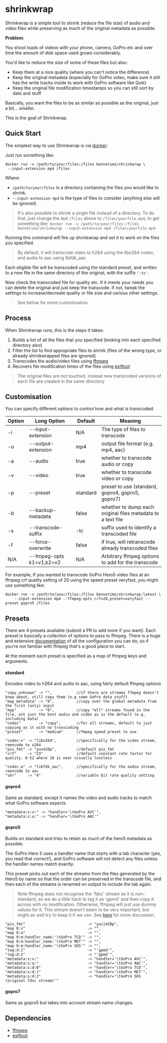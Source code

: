 # shrinkwrap

Shrinkwrap is a simple tool to shrink (reduce the file size) of audio and video files 
while preserving as much of the original metadata as possible.

**Problem**:

You shoot loads of videos with your phone, camera, GoPro etc and over time the amount
of disk space used grows considerably.

You'd like to reduce the size of some of these files but also:

 * Keep them at a nice quality (where you can't notice the difference)
 * Keep the original metadata (especially for GoPro video, make
 sure it still has the write tracks inside to work with GoPro software like Quik)
 * Keep the original file modification timestamps so you can still sort by date and stuff
 
Basically, you want the files to be as similar as possible as the original, just a bit...
smaller.

This is the goal of Shrinkwrap.

## Quick Start

The simplest way to use Shrinkwrap is via [docker](https://www.docker.com/get-started):

Just run something like:

```
docker run -v /path/to/your/files:/files bennetimo/shrinkwrap \
 --input-extension mp4 /files

```

Where:
 
 * `/path/to/your/files` is a directory containing the files you would like to shrink.
 * `--input-extension mp4` is the type of files to consider (anything else will be ignored)
 
> It's also possible to shrink a single file instead of a directory. To do that, just change the last `/files`
above to `/files/yourfile.mp4`, to get something like:
 `docker run -v /path/to/your/files:/files bennetimo/shrinkwrap --input-extension mp4 /files/yourfile.mp4`
 
Running this command will fire up shrinkwrap and set it to work on the files you specified. 

> By default, it will transcode video to h264 using the libx264 codec, and audio to 
aac using libfdk_aac

Each eligible file will be transcoded using the standard preset, and written to a new file in
the same directory of the original, with the suffix `'-tc'`. 

Now check the transcoded file for quality etc. If it meets your needs you can delete
the original and just keep the transcode. If not, tweak the settings to increase/decreate quality
or file size and various other settings.
  
> See below for more customisation.

## Process

When Shrinkwrap runs, this is the steps it takes:

 1. Builds a list of all the files that you specified (looking into each specified directory also)
 2. Filter the list to find appropriate files to shrink 
 (files of the wrong type, or already shrinkwrapped files are ignored)
 3. Transcodes the audio/video files using [ffmpeg](https://www.ffmpeg.org/) 
 4. Recovers file modification times of the files using [exiftool](https://www.sno.phy.queensu.ca/~phil/exiftool/)

> The original files are not touched, instead new transcoded versions of each
file are created in the same directory

## Customisation

You can specify different options to control how and what is transcoded:


| Option  | Long Option | Default       | Meaning           |
| ------- | ----------- | ------------- | ----------------- | 
| -i | --input-extension | N/A | The type of files to transcode |
| -o | --output-extension | mp4 | output file format (e.g. mp4, aac) |
| -a | --audio | true | whether to transcode audio or copy |
| -v | --video | true | whether to transcode video or copy |
| -p | --preset | standard | preset to use (standard, gopro4, gopro5, gopro7) |
| -b | --backup-metadata | false | whether to dump each original files metadata to a text file |
| -s | --transcode-suffix | -tc | suffix used to identify a transcoded file |
| -f | --force-overwrite | false | if true, will retranscode already transcoded files |
| N/A | --fmpeg-opts k1=v1,k2=v2 | N/A | Arbitrary ffmpeg options to add for the transcode |

For example, if you wanted to transcode GoPro Hero5 video files at an ffmpeg
crf quality setting of 20 using the speed preset veryfast, you might use something like:

```
docker run -v /path/to/your/files:/files bennetimo/shrinkwrap:latest \
    --input-extension mp4 --ffmpeg-opts crf=20,preset=veryfast --preset gopro5 /files
```

## Presets

There are 4 presets available (submit a PR to add more if you want). Each preset is basically a collection
of options to pass to ffmpeg. There is a huge and extensive [documentation](https://www.ffmpeg.org/ffmpeg.html)
of all the configuration you can do, so if you're not familiar with ffmpeg that's a good place to start.
 
At the moment each preset is specified as a map of ffmpeg keys and arguments. 
 
#### standard

Encodes video to h264 and audio to aac, using fairly default ffmpeg options

```
"copy_unknown" -> "",           //if there are streams ffmpeg doesn't know about, still copy them (e.g some GoPro data stuff)
"map_metadata" -> "0",          //copy over the global metadata from the first (only) input
"map"          -> "0",          //copy *all* streams found in the file, not just the best audio and video as is the default (e.g. including data)
"codec"        -> "copy",       //for all streams, default to just copying as it with no transcoding
"preset"       -> "medium"      //fmpeg speed preset to use

"codec:v" -> "libx264",         //specifically for the video stream, reencode to x264
"pix_fmt" -> "yuv420p",         //default pix_fmt
"crf"     -> "23"               //default constant rate factor for quality. 0-52 where 18 is near visually lossless

"codec:a" -> "libfdk_aac",      //specifically for the audio stream, reencode to aac
"vbr"     -> "4"                //variable bit rate quality setting
```
 
#### gopro4

Same as standard, except it names the video and audio tracks to match what GoPro software expects

```
"metadata:s:v:" -> "handler='\tGoPro AVC'",
"metadata:s:a:" -> "handler='\tGoPro AAC'"
```

#### gopro5

Builds on standard and tries to retain as much of the hero5 metadata as possible. 

The GoPro Hero 5 uses a handler name that starts with a tab character (yes, you read that correct!), and GoPro
software will not detect any files unless the handler names match exactly.

This preset picks out each of the streams from the files generated by the Hero5 by name so that the order can
be preserved in the transcode file, and then each of the streams is renamed on output to include the tab again.

> Note ffmpeg does not recognise the 'fdsc' stream as it is non-standard, so we do a little hack to tag it as
'gpmd' and then copy it across with no modification. Otherwise, ffmpeg will just use dummy values for it. This
stream doesn't seem to be very important, but might as well try to keep it if we can. 
See [here](https://www.reddit.com/r/ffmpeg/comments/8qosoj/merging_raw_gpmd_as_metadata_stream/) for more discussion.

```
"pix_fmt"                            -> "yuvj420p",
"map 0:v"                            -> "",
"map 0:a"                            -> "",
"map 0:m:handler_name:'\tGoPro TCD'" -> "",
"map 0:m:handler_name:'\tGoPro MET'" -> "",
"map 0:m:handler_name:'\tGoPro SOS'" -> "",
"tag:d:1"                            -> "'gpmd'",
"tag:d:2"                            -> "'gpmd'",
"metadata:s:v:"                      -> "handler='\tGoPro AVC'",
"metadata:s:a:"                      -> "handler='\tGoPro AAC'",
"metadata:s:d:0"                     -> "handler='\tGoPro TCD'",
"metadata:s:d:1"                     -> "handler='\tGoPro MET'",
"metadata:s:d:2"                     -> "handler='\tGoPro SOS (original fdsc stream)'"
```
 
#### gopro7

Same as gopro5 but takes into account stream name changes. 

## Dependencies

 * [ffmpeg](https://www.ffmpeg.org/) 
 * [exiftool](https://www.sno.phy.queensu.ca/~phil/exiftool/)
